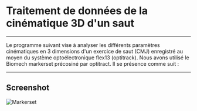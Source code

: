# Traitement de données de la cinématique 3D d'un saut 
***
Le programme suivant vise à analyser les différents paramètres cinématiques en 3 dimensions d'un exercice de saut (CMJ) enregistré au moyen du système optoélectronique flex13 (optitrack). Nous avons utilisé le Biomech markerset précosiné par optitract. Il se présence comme suit : 
***
## Screenshot
![Markerset]([/Ghiring/Cin-matique3D/MarkerSet.png](https://github.com/Ghiring/Cin-matique3D/blob/main/MarkerSet.png))
